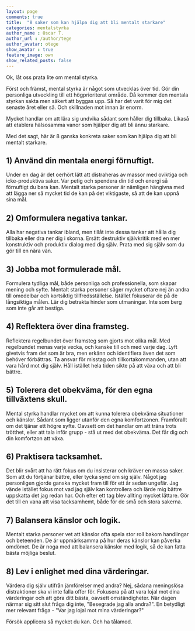 ```yaml
---
layout: page
comments: true
title:  "8 saker som kan hjälpa dig att bli mentalt starkare"
categories: mentalstyrka
author_name : Oscar T.
author_url : /author/tege
author_avatar: otege
show_avatar : true
feature_image: own
show_related_posts: false
---
```


Ok, låt oss prata lite om mental styrka.

Först och främst, mental styrka är något som utvecklas över tid. Gör din personliga utveckling till ett högprioriterat område. Då kommer den mentala styrkan sakta men säkert att byggas upp. Så har det varit för mig det senaste året eller så. Och skillnaden mot innan är enorm.

Mycket handlar om att lära sig undvika sådant som håller dig tillbaka. Likaså att etablera hälsosamma vanor som hjälper dig att bli ännu starkare.

Med det sagt, här är 8 ganska konkreta saker som kan hjälpa dig att bli mentalt starkare.


## 1) Använd din mentala energi förnuftigt.

Under en dag är det oerhört lätt att distraheras av massor med oviktiga och icke-produktiva saker.
Var petig och spendera din tid och energi så förnuftigt du bara kan. Mentalt starka personer är nämligen hängivna med att lägga
ner så mycket tid de kan på det viktigaste, så att de kan uppnå sina mål.


## 2) Omformulera negativa tankar.

Alla har negativa tankar ibland, men tillåt inte dessa tankar att hålla dig tillbaka eller
dra ner dig i skorna. Ersätt destruktiv självkritik med en mer konstruktiv och produktiv dialog med dig själv. 
Prata med sig själv som du gör till en nära vän.

## 3) Jobba mot formulerade mål.

Formulera tydliga mål, både personliga och professionella, som skapar mening och syfte.
Mentalt starka personer säger mycket oftare nej än andra till omedelbar och kortsiktig tillfredsställelse. Istället fokuserar de på de långsiktiga målen. Lär dig betrakta hinder som utmaningar. Inte som berg som inte går att bestiga.

## 4) Reflektera över dina framsteg.

Reflektera regelbundet över framsteg som gjorts mot olika mål. Med regelbundet menas varje vecka, och kanske till och med varje
dag. Lyft givetvis fram det som är bra, men erkänn och identifiera även det som behöver förbättras.
Ta ansvar för misstag och tillkortakommanden, utan att vara hård mot dig själv. Håll istället hela tiden sikte på att växa och att bli bättre.

## 5) Tolerera det obekväma, för den egna tillväxtens skull.

Mental styrka handlar mycket om att kunna tolerera obekväma situationer och känslor. Sådant som ligger utanför den egna komfortzonen. Framförallt om det tjänar ett högre syfte. Oavsett om det handlar om att träna trots
trötthet, eller att tala inför grupp - stå ut med det obekväma. Det får dig och din komfortzon att växa. 

## 6) Praktisera tacksamhet.

Det blir svårt att ha rätt fokus om du insisterar och kräver en massa saker. Som att du förtjänar bättre, eller tycka synd om sig själv. Något jag personligen gjorde ganska mycket fram till för ett år sedan ungefär. Jag vände istället fokus mot vad jag själv kan kontrollera och lärde mig bättre uppskatta det jag redan har. Och efter ett tag blev allting mycket lättare. 
Gör det till en vana att visa tacksamhemt, både för de små och stora sakerna.

## 7) Balansera känslor och logik.

Mentalt starka personer vet att känslor ofta spela stor roll bakom handlingar och beteenden.
De är uppmärksamma på hur deras känslor kan påverka omdömet. De är noga med att balansera känslor med logik,
så de kan fatta bästa möjliga beslut.

## 8) Lev i enlighet med dina värderingar.

Värdera dig själv utifrån jämförelser med andra? Nej, sådana meningslösa distraktioner ska vi inte falla offer för.
Fokusera på att vara lojal mot dina värderingar och att göra ditt
bästa, oavsett omständigheter. När dagen närmar sig sitt slut fråga dig inte, "Besegrade jag alla andra?". En betydligt mer relevant fråga - "Var jag lojal mot mina värderingar?"


Försök applicera så mycket du kan. Och ha tålamod. 
